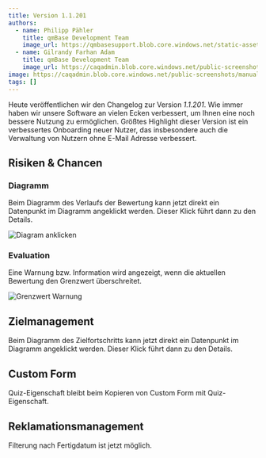 ```yaml
---
title: Version 1.1.201
authors:
  - name: Philipp Pähler
    title: qmBase Development Team
    image_url: https://qmbasesupport.blob.core.windows.net/static-assets/img/persons/paehler_round.png
  - name: Gilrandy Farhan Adam
    title: qmBase Development Team
    image_url: https://caqadmin.blob.core.windows.net/public-screenshots/manual-screenshots/gilrand-profile-picture.jpg
image: https://caqadmin.blob.core.windows.net/public-screenshots/manual-screenshots/2024-05-02_bpmnColor.png
tags: []
---
```


Heute veröffentlichen wir den Changelog zur Version _1.1.201_. Wie immer haben wir unsere Software an vielen Ecken verbessert, um Ihnen eine noch bessere Nutzung zu ermöglichen.
Größtes Highlight dieser Version ist ein verbessertes Onboarding neuer Nutzer, das insbesondere auch die Verwaltung von Nutzern ohne E-Mail Adresse verbessert.

<!--truncate-->

## Risiken & Chancen

### Diagramm

Beim Diagramm des Verlaufs der Bewertung kann jetzt direkt ein Datenpunkt im Diagramm angeklickt werden. Dieser Klick führt dann zu den Details.

![Diagram anklicken](https://caqadmin.blob.core.windows.net/public-screenshots/manual-screenshots/diagram_click_docu.gif)

### Evaluation

Eine Warnung bzw. Information wird angezeigt, wenn die aktuellen Bewertung den Grenzwert überschreitet.

![Grenzwert Warnung](https://caqadmin.blob.core.windows.net/public-screenshots/manual-screenshots/Grenzwert.png)

## Zielmanagement

Beim Diagramm des Zielfortschritts kann jetzt direkt ein Datenpunkt im Diagramm angeklickt werden. Dieser Klick führt dann zu den Details.

## Custom Form

Quiz-Eigenschaft bleibt beim Kopieren von Custom Form mit Quiz-Eigenschaft.

## Reklamationsmanagement

Filterung nach Fertigdatum ist jetzt möglich.

